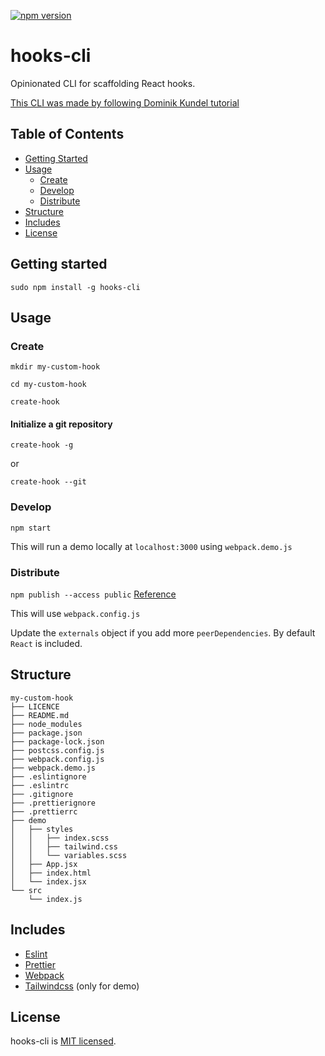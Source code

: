 [![npm version](https://badge.fury.io/js/hooks-cli.svg)](https://badge.fury.io/js/hooks-cli)

# hooks-cli

Opinionated CLI for scaffolding React hooks.

[This CLI was made by following Dominik Kundel tutorial](https://www.twilio.com/blog/how-to-build-a-cli-with-node-js)

## Table of Contents

- [Getting Started](#getting-started)
- [Usage](#usage)
	- [Create](#create)
	- [Develop](#develop)
	- [Distribute](#distribute)
- [Structure](#structure)
- [Includes](#includes)
- [License](#license)

## Getting started

`sudo npm install -g hooks-cli`

## Usage

### Create

`mkdir my-custom-hook`

`cd my-custom-hook`

`create-hook`

#### Initialize a git repository

`create-hook -g`

or

`create-hook --git`

### Develop

`npm start`

This will run a demo locally at `localhost:3000` using `webpack.demo.js`

### Distribute

`npm publish --access public` [Reference](https://docs.npmjs.com/creating-and-publishing-scoped-public-packages)

This will use `webpack.config.js`

Update the `externals` object if you add more `peerDependencies`. By default `React` is included.

## Structure

```
my-custom-hook
├── LICENCE
├── README.md
├── node_modules
├── package.json
├── package-lock.json
├── postcss.config.js
├── webpack.config.js
├── webpack.demo.js
├── .eslintignore
├── .eslintrc
├── .gitignore
├── .prettierignore
├── .prettierrc
├── demo
│   ├── styles
│	│	├── index.scss
│	│	├── tailwind.css
│   │   └── variables.scss
│   ├── App.jsx
│   ├── index.html
│   └── index.jsx
└── src
    └── index.js
```

## Includes

- [Eslint](https://eslint.org/)
- [Prettier](https://prettier.io/)
- [Webpack](https://webpack.js.org/)
- [Tailwindcss](https://tailwindcss.com/) (only for demo)

## License

hooks-cli is [MIT licensed](./LICENSE).
